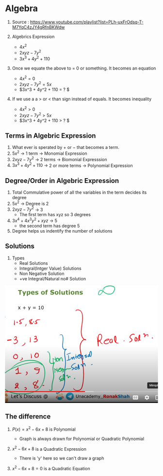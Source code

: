# Algebra

1. Source : https://www.youtube.com/playlist?list=PLh-uxFrOdsq-T-M7YqC4zJY4gRfnBKWdw

1. Algebrics Expression
    - $4x^2$
    - $2xyz - 7y^2$
    - $3x^3 + 4y^2 + 110$
1. Once we equate the above to = 0 or something. It becomes an equation
    - $4x^2 = 0$
    - $2xyz - 7y^2 = 5x$
    - $3x^3 + 4y^2 + 110 = ? $
1. If we use a a > or < than sign instead of equals. It becomes inequality
    - $4x^2 > 0$
    - $2xyz - 7y^2 > 5x$
    - $3x^3 + 4y^2 + 110 > ? $

## Terms in Algebric Expression

1. What ever is sperated by $+$ or $-$ that becomes a term.
1. $5x^2$ -> 1 term -> Monomial Expression
1. $2xyz - 7y^2$ -> 2 terms -> Biomonial Expresssion
1. $3x^3 + 4y^2+110$ -> 2 or more terms -> Polynomial Expression

## Degree/Order in Algebric Expression

1. Total Commulative power of all the variables in the term decides its degree
1. $5x^2$ -> Degree is 2
1. $2xyz - 7y^2$ -> 3
    - The first term has xyz so 3 degrees
1. $3x^4 + 4x^3y^2 + xyz$ -> 5
    - the second term has degree 5
1. Degree helps us indentify the number of solutions


## Solutions

1. Types
    - Real Solutions
    - Integral(Intger Value) Solutions
    - Non Negative Solution
    - +ve Integral/Natural no# Solution

![plot](Images/1.algebra_img1.png)

## The difference

1. $P(x) = x^2 - 6x + 8$ is  Polynomial
    - Graph is always drawn for Polynomial or Quadratic Polynomial

1. $x^2 - 6x + 8$ is a Quadratic Expression
    - There is 'y' here so we can't draw a graph

1. $x^2 - 6x + 8 = 0$ is a Quadratic Equation 